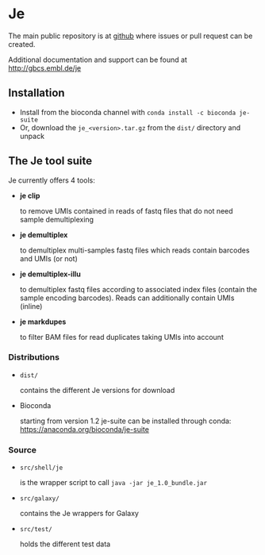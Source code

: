 # Je

The main public repository is at [github](https://github.com/gbcs-embl/Je/) where issues or pull request can be created.

Additional documentation and support can be found at http://gbcs.embl.de/je

## Installation

* Install from the bioconda channel with `` conda install -c bioconda je-suite ``
* Or, download the ``je_<version>.tar.gz`` from the ``dist/`` directory and unpack

## The Je tool suite

Je currently offers 4 tools:

* **je clip**

	to remove UMIs contained in reads of fastq files that do not need sample demultiplexing

* **je demultiplex**

	to demultiplex multi-samples fastq files which reads contain barcodes and UMIs (or not)

* **je demultiplex-illu**

 	to demultiplex fastq files according to associated index files (contain the sample encoding barcodes).
 	Reads can additionally contain UMIs (inline)

* **je markdupes**

 	to filter BAM files for read duplicates taking UMIs into account


### Distributions

* ``dist/``

    contains the different Je versions for download

* Bioconda

	starting from version 1.2 je-suite can be installed through conda: https://anaconda.org/bioconda/je-suite

### Source

* ``src/shell/je``

    is the wrapper script to call ``java -jar je_1.0_bundle.jar``

* ``src/galaxy/``

    contains the Je wrappers for Galaxy

* ``src/test/``

    holds the different test data
